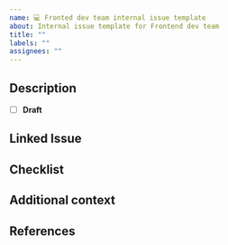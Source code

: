 ```yaml
---
name: 💻 Fronted dev team internal issue template
about: Internal issue template for Frontend dev team
title: ""
labels: ""
assignees: ""
---
```


<!--
  Checking this will indicate that the current issue is still draft
-->

## Description

<!-- !REQUIRED -->
<!--
  Provide a clear and concise description of what the problem is.
  * Check the `Draft` checkbox if the issue is yet to be completed
  * Please do not create empty issue even when issue is marked as `Draft`
  * Remove checkbox if not needed anyamore
-->

- [ ] **Draft**

## Linked Issue

<!--
  Provide a link to related Issue or Pull requests
  check example for usage reference
  example:
  - #1451
  - https://github.com/iCloudHospital/iCloudHospital/issues/1120
  - [ ] #1451
  - [ ] https://github.com/iCloudHospital/saas-next/issues/7
-->

## Checklist

<!--
  If the issue requires multiple steps or multiple tasks Provide a checklist
-->

## Additional context

<!--
  Is there anything else you can add about the proposal?
  You might want to link to related issues here, if you haven't already.
-->

## References

<!--
  Please specify related issues and provide helpful links.
-->
